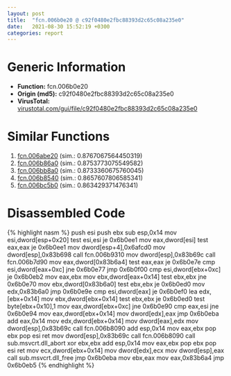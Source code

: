 ```yaml
---
layout: post
title:  "fcn.006b0e20 @ c92f0480e2fbc88393d2c65c08a235e0"
date:   2021-08-30 15:52:19 +0300
categories: report
---
```


# Generic Information
- **Function:** fcn.006b0e20
- **Origin (md5):** c92f0480e2fbc88393d2c65c08a235e0
- **VirusTotal:** [virustotal.com/gui/file/c92f0480e2fbc88393d2c65c08a235e0][virustotal_ref]



# Similar Functions

1. [fcn.006abe20][similar_1_ref] (sim.: 0.8767067564450319)
2. [fcn.006b86a0][similar_2_ref] (sim.: 0.8753773075549582)
3. [fcn.006bb8a0][similar_3_ref] (sim.: 0.8733360675760045)
4. [fcn.006b8540][similar_4_ref] (sim.: 0.8657607806585341)
5. [fcn.006bc5b0][similar_5_ref] (sim.: 0.863429371476341)


# Disassembled Code

{% highlight nasm %}
push esi
push ebx
sub esp,0x14
mov esi,dword[esp+0x20]
test esi,esi
je 0x6b0ee1
mov eax,dword[esi]
test eax,eax
je 0x6b0ee1
mov dword[esp+4],0x6afcd0
mov dword[esp],0x83b698
call fcn.006b9310
mov dword[esp],0x83b69c
call fcn.006b7d90
mov eax,dword[0x83b6a4]
test eax,eax
je 0x6b0e7e
cmp esi,dword[eax+0xc]
jne 0x6b0e77
jmp 0x6b0f00
cmp esi,dword[ebx+0xc]
je 0x6b0eb2
mov eax,ebx
mov ebx,dword[eax+0x14]
test ebx,ebx
jne 0x6b0e70
mov ebx,dword[0x83b6a0]
test ebx,ebx
je 0x6b0ed0
mov edx,0x83b6a0
jmp 0x6b0e9e
cmp esi,dword[eax]
je 0x6b0ef0
lea edx,[ebx+0x14]
mov ebx,dword[ebx+0x14]
test ebx,ebx
je 0x6b0ed0
test byte[ebx+0x10],1
mov eax,dword[ebx+0xc]
jne 0x6b0e90
cmp eax,esi
jne 0x6b0e94
mov eax,dword[ebx+0x14]
mov dword[edx],eax
jmp 0x6b0eba
add eax,0x14
mov edx,dword[ebx+0x14]
mov dword[eax],edx
mov dword[esp],0x83b69c
call fcn.006b8090
add esp,0x14
mov eax,ebx
pop ebx
pop esi
ret 
mov dword[esp],0x83b69c
call fcn.006b8090
call sub.msvcrt.dll_abort
xor ebx,ebx
add esp,0x14
mov eax,ebx
pop ebx
pop esi
ret 
mov ecx,dword[ebx+0x14]
mov dword[edx],ecx
mov dword[esp],eax
call sub.msvcrt.dll_free
jmp 0x6b0eba
mov ebx,eax
mov eax,0x83b6a4
jmp 0x6b0eb5
{% endhighlight %}


[similar_1_ref]: /report/fcn.006abe20@c92f0480e2fbc88393d2c65c08a235e0
[similar_2_ref]: /report/fcn.006b86a0@c92f0480e2fbc88393d2c65c08a235e0
[similar_3_ref]: /report/fcn.006bb8a0@c92f0480e2fbc88393d2c65c08a235e0
[similar_4_ref]: /report/fcn.006b8540@c92f0480e2fbc88393d2c65c08a235e0
[similar_5_ref]: /report/fcn.006bc5b0@c92f0480e2fbc88393d2c65c08a235e0
[virustotal_ref]: https://www.virustotal.com/gui/file/c92f0480e2fbc88393d2c65c08a235e0